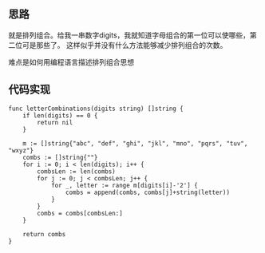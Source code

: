 ## 思路
就是排列组合。给我一串数字digits，我就知道字母组合的第一位可以使哪些，第二位可是那些了。
这样似乎并没有什么方法能够减少排列组合的次数。

难点是如何用编程语言描述排列组合思想

## 代码实现
```golang
func letterCombinations(digits string) []string {
	if len(digits) == 0 {
		return nil
	}

	m := []string{"abc", "def", "ghi", "jkl", "mno", "pqrs", "tuv", "wxyz"}
	combs := []string{""}
	for i := 0; i < len(digits); i++ {
		combsLen := len(combs)
		for j := 0; j < combsLen; j++ {
			for _, letter := range m[digits[i]-'2'] {
				combs = append(combs, combs[j]+string(letter))
			}
		}
		combs = combs[combsLen:]
	}

	return combs
}
```